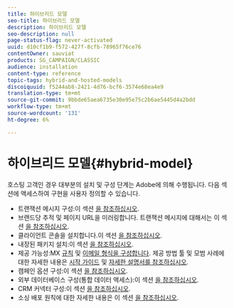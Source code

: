 ```yaml
---
title: 하이브리드 모델
seo-title: 하이브리드 모델
description: 하이브리드 모델
seo-description: null
page-status-flag: never-activated
uuid: d10cf1b9-f572-427f-8cfb-78965f76ce76
contentOwner: sauviat
products: SG_CAMPAIGN/CLASSIC
audience: installation
content-type: reference
topic-tags: hybrid-and-hosted-models
discoiquuid: f5244ab8-2421-4d76-bcf6-3574e68ea4e9
translation-type: tm+mt
source-git-commit: 9bbde65aea6735e30e95e75c2b6ae5445d4a2bdd
workflow-type: tm+mt
source-wordcount: '131'
ht-degree: 6%

---
```



# 하이브리드 모델{#hybrid-model}

호스팅 고객인 경우 대부분의 설치 및 구성 단계는 Adobe에 의해 수행됩니다. 다음 섹션에 액세스하여 구현을 사용자 정의할 수 있습니다.

* 트랜잭션 메시지 구성:이 섹션 [을 참조하십시오](../../message-center/using/transactional-messaging-architecture.md).
* 브랜드당 추적 및 페이지 URL을 미러링합니다. 트랜잭션 메시지에 대해서는 이 섹션 [을 참조하십시오](../../message-center/using/configuring-multibranding.md).
* 클라이언트 콘솔을 설치합니다.이 섹션 [을 참조하십시오](../../installation/using/installing-the-client-console.md).
* 내장된 패키지 설치:이 섹션 [을 참조하십시오](../../installation/using/installing-campaign-standard-packages.md).
* 제공 가능성:MX [규칙](../../installation/using/email-deliverability.md#mx-configuration) 및 [이메일 형식을 구성합니다](../../installation/using/email-deliverability.md#managing-email-formats). 제공 방법 툴 및 모범 사례에 대한 자세한 내용은 [시작 가이드](../../delivery/using/deliverability-key-points.md) 및 [자세한 설명서를 참조하십시오](../../delivery/using/about-deliverability.md).
* 캠페인 옵션 구성:이 섹션 [을 참조하십시오](../../installation/using/configuring-campaign-options.md).
* 외부 데이터베이스 구성(통합 데이터 액세스):이 섹션 [을 참조하십시오](../../installation/using/about-fda.md).
* CRM 커넥터 구성:이 섹션 [을 참조하십시오](../../platform/using/crm-connectors.md).
* 소싱 배포 원칙에 대한 자세한 내용은 이 섹션 [을 참조하십시오](../../installation/using/mid-sourcing-deployment.md).


